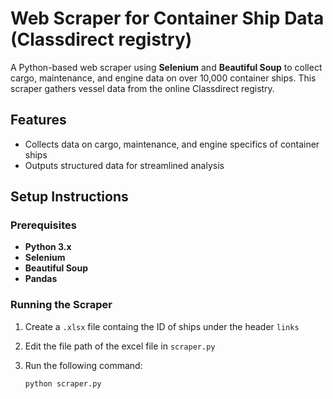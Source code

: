 # Web Scraper for Container Ship Data (Classdirect registry)

A Python-based web scraper using **Selenium** and **Beautiful Soup** to collect cargo, maintenance, and engine data on over 10,000 container ships. This scraper gathers vessel data from the online Classdirect registry.

## Features
- Collects data on cargo, maintenance, and engine specifics of container ships
- Outputs structured data for streamlined analysis

## Setup Instructions

### Prerequisites
- **Python 3.x**
- **Selenium**
- **Beautiful Soup**
- **Pandas**

### Running the Scraper

1. Create a `.xlsx` file containg the ID of ships under the header `links`
2. Edit the file path of the excel file in `scraper.py`
3. Run the following command:

   ```bash
   python scraper.py
